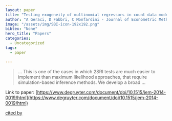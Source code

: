 ```yaml
---
layout: paper
title: "Testing exogeneity of multinomial regressors in count data models: does two-stage residual inclusion work?"
author: "A Geraci, D Fabbri, C Monfardini - Journal of Econometric Methods, 2016 - degruyter.com"
image: "/assets/img/SBI-icon-192x192.png"
bibtex: "None"
hero_title: "Papers"
categories:
  - Uncategorized
tags:
  - paper

---
```

>… This is one of the cases in which 2SRI tests are much easier to implement than maximum likelihood approaches, that require simulation-based inference methods. We develop a broad …

Link to paper: [https://www.degruyter.com/document/doi/10.1515/jem-2014-0019/html](https://www.degruyter.com/document/doi/10.1515/jem-2014-0019/html)

[cited by](https://scholar.google.com/scholar?cites=9113009446801138941&as_sdt=2005&sciodt=0,5&hl=en&num=20)
